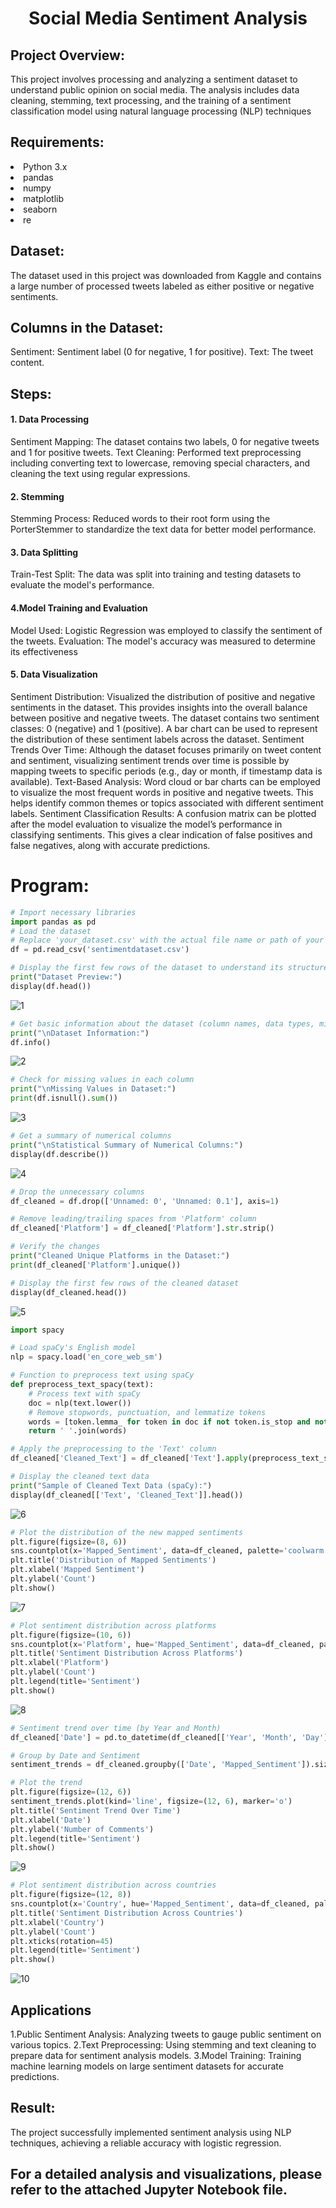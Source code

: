 # <p align="center"> Social Media Sentiment Analysis </p> 
## Project Overview:
This project involves processing and analyzing a sentiment dataset to understand public opinion on social media. The analysis includes data cleaning, stemming, text processing, and the training of a sentiment classification model using natural language processing (NLP) techniques

## Requirements:
<li>Python 3.x
<li>pandas
<li>numpy
<li>matplotlib
<li>seaborn
<li>re 


## Dataset:
The dataset used in this project was downloaded from Kaggle and contains a large number of processed tweets labeled as either positive or negative sentiments.

## Columns in the Dataset:
Sentiment: Sentiment label (0 for negative, 1 for positive).
Text: The tweet content.

## Steps:
#### 1. Data Processing
Sentiment Mapping: The dataset contains two labels, 0 for negative tweets and 1 for positive tweets.
Text Cleaning: Performed text preprocessing including converting text to lowercase, removing special characters, and cleaning the text using regular expressions.

#### 2. Stemming
Stemming Process: Reduced words to their root form using the PorterStemmer to standardize the text data for better model performance.

#### 3. Data Splitting
Train-Test Split: The data was split into training and testing datasets to evaluate the model's performance.

#### 4.Model Training and Evaluation
Model Used: Logistic Regression was employed to classify the sentiment of the tweets.
Evaluation: The model's accuracy was measured to determine its effectiveness

#### 5. Data Visualization
Sentiment Distribution: Visualized the distribution of positive and negative sentiments in the dataset. This provides insights into the overall balance between positive and negative tweets.
The dataset contains two sentiment classes: 0 (negative) and 1 (positive).
A bar chart can be used to represent the distribution of these sentiment labels across the dataset.
Sentiment Trends Over Time: Although the dataset focuses primarily on tweet content and sentiment, visualizing sentiment trends over time is possible by mapping tweets to specific periods (e.g., day or month, if timestamp data is available).
Text-Based Analysis: Word cloud or bar charts can be employed to visualize the most frequent words in positive and negative tweets. This helps identify common themes or topics associated with different sentiment labels.
Sentiment Classification Results: A confusion matrix can be plotted after the model evaluation to visualize the model’s performance in classifying sentiments. This gives a clear indication of false positives and false negatives, along with accurate predictions.



# Program:

```python
# Import necessary libraries
import pandas as pd
# Load the dataset
# Replace 'your_dataset.csv' with the actual file name or path of your dataset
df = pd.read_csv('sentimentdataset.csv')
```
```python
# Display the first few rows of the dataset to understand its structure
print("Dataset Preview:")
display(df.head())
```
![1](https://github.com/user-attachments/assets/efabf105-7e06-4bc3-925e-1c3a4a1c3666)

```python
# Get basic information about the dataset (column names, data types, missing values)
print("\nDataset Information:")
df.info()
```
![2](https://github.com/user-attachments/assets/105707ba-8443-4814-9b75-a084d19511df)
```python
# Check for missing values in each column
print("\nMissing Values in Dataset:")
print(df.isnull().sum())
```
![3](https://github.com/user-attachments/assets/c7349610-24b7-4149-8669-5c4daaaee066)

```python
# Get a summary of numerical columns
print("\nStatistical Summary of Numerical Columns:")
display(df.describe())
```
![4](https://github.com/user-attachments/assets/940ed593-7b7f-4a63-87d6-636309e0b3a1)


```python
# Drop the unnecessary columns
df_cleaned = df.drop(['Unnamed: 0', 'Unnamed: 0.1'], axis=1)

# Remove leading/trailing spaces from 'Platform' column
df_cleaned['Platform'] = df_cleaned['Platform'].str.strip()

# Verify the changes
print("Cleaned Unique Platforms in the Dataset:")
print(df_cleaned['Platform'].unique())

# Display the first few rows of the cleaned dataset
display(df_cleaned.head())
```
![5](https://github.com/user-attachments/assets/7ceb4155-63ca-4918-a002-23bce33ba048)

```python
import spacy

# Load spaCy's English model
nlp = spacy.load('en_core_web_sm')

# Function to preprocess text using spaCy
def preprocess_text_spacy(text):
    # Process text with spaCy
    doc = nlp(text.lower())
    # Remove stopwords, punctuation, and lemmatize tokens
    words = [token.lemma_ for token in doc if not token.is_stop and not token.is_punct]
    return ' '.join(words)

# Apply the preprocessing to the 'Text' column
df_cleaned['Cleaned_Text'] = df_cleaned['Text'].apply(preprocess_text_spacy)

# Display the cleaned text data
print("Sample of Cleaned Text Data (spaCy):")
display(df_cleaned[['Text', 'Cleaned_Text']].head())
```
![6](https://github.com/user-attachments/assets/6bca9260-d6fe-4ffd-856d-3668906a8f02)

```python
# Plot the distribution of the new mapped sentiments
plt.figure(figsize=(8, 6))
sns.countplot(x='Mapped_Sentiment', data=df_cleaned, palette='coolwarm')
plt.title('Distribution of Mapped Sentiments')
plt.xlabel('Mapped Sentiment')
plt.ylabel('Count')
plt.show()

```
![7](https://github.com/user-attachments/assets/235435c7-354a-438c-93dc-7bfc170eedfe)

```python
# Plot sentiment distribution across platforms
plt.figure(figsize=(10, 6))
sns.countplot(x='Platform', hue='Mapped_Sentiment', data=df_cleaned, palette='coolwarm')
plt.title('Sentiment Distribution Across Platforms')
plt.xlabel('Platform')
plt.ylabel('Count')
plt.legend(title='Sentiment')
plt.show()

```
![8](https://github.com/user-attachments/assets/be8cd232-d0fa-449d-bbba-fe01d2f2d61b)

```python
# Sentiment trend over time (by Year and Month)
df_cleaned['Date'] = pd.to_datetime(df_cleaned[['Year', 'Month', 'Day']])

# Group by Date and Sentiment
sentiment_trends = df_cleaned.groupby(['Date', 'Mapped_Sentiment']).size().unstack(fill_value=0)

# Plot the trend
plt.figure(figsize=(12, 6))
sentiment_trends.plot(kind='line', figsize=(12, 6), marker='o')
plt.title('Sentiment Trend Over Time')
plt.xlabel('Date')
plt.ylabel('Number of Comments')
plt.legend(title='Sentiment')
plt.show()

```
![9](https://github.com/user-attachments/assets/d72dc647-4129-4d55-b4eb-aca9eb61bd21)

```python
# Plot sentiment distribution across countries
plt.figure(figsize=(12, 8))
sns.countplot(x='Country', hue='Mapped_Sentiment', data=df_cleaned, palette='coolwarm', order=df_cleaned['Country'].value_counts().index)
plt.title('Sentiment Distribution Across Countries')
plt.xlabel('Country')
plt.ylabel('Count')
plt.xticks(rotation=45)
plt.legend(title='Sentiment')
plt.show()

```
![10](https://github.com/user-attachments/assets/51b0a9d5-49cf-43d4-ba60-682766d6528e)

## Applications

1.Public Sentiment Analysis: Analyzing tweets to gauge public sentiment on various topics.
2.Text Preprocessing: Using stemming and text cleaning to prepare data for sentiment analysis models.
3.Model Training: Training machine learning models on large sentiment datasets for accurate predictions.


## Result:
The project successfully implemented sentiment analysis using NLP techniques, achieving a reliable accuracy with logistic regression.

## For a detailed analysis and visualizations, please refer to the attached Jupyter Notebook file.
